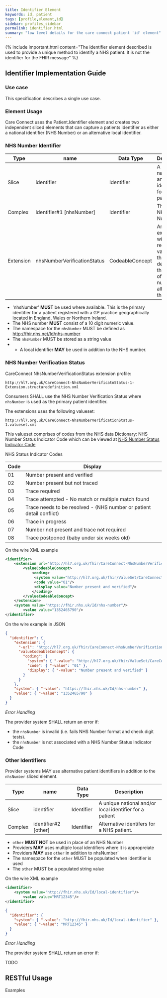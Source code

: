 ```yaml
---
title: Identifier Element
keywords: id, patient
tags: [profile,element,id]
sidebar: profiles_sidebar
permalink: identifier.html
summary: "low level details for the care connect patient 'id' element"
---
```

{% include important.html content="The identifier element described is  used to provide a unique method to identify a NHS patient. It is not the identifier for the FHIR message" %}

## Identifier Implementation Guide ##

### Use case ###

This specification describes a single use case. 

### Element Usage ###

Care Connect uses the Patient.Identifier element and creates two independent sliced elements that can capture a patients identifier as either a national identifier (NHS Number) or an alternative local identifier.

### NHS Number Identifier ###

|Type|name|Data Type|Description|
| ------------- | ------------- | ------------- | ------------- |
| Slice| identifier| Identifier | A unique national and/or local identifier for a patient |
|Complex| identifier#1 [nhsNumber]|Identifier| The patient NHS Number.|
|Extension|nhsNumberVerificationStatus|CodeableConcept| An extension with a required valueset that determines the status of the NHS number allocated to the patient.|

- 'nhsNumber' **MUST** be used where available. This is the primary identifier for a patient registered with a GP practice geographically located in England, Wales or Northern Ireland.
- The NHS number **MUST** consist of a 10 digit numeric value.
- The namespace for the `nhsNumber` MUST be defined as http://fhir.nhs.net/Id/nhs-number
- The `nhsNumber` MUST be stored as a string value
- - A local identifier **MAY** be used in addition to the NHS number.

### NHS Number Verification Status ###

CareConnect NhsNumberVerificationStatus extension profile:

```http
http://hl7.org.uk/CareConnect-NhsNumberVerificatnStatus-1-Extension.structuredefinition.xml
```

Consumers SHALL use the NHS Number Verification Status where `nhsNumber` is used as the primary patient identifier.

The extensions uses the following valueset:

```http
http://hl7.org.uk/CareConnect-NhsNumberVerificationStatus-1.valueset.xml
```
This valueset comprises of codes from the NHS data Dictionary: NHS Number Status Indicator Code which can be viewed at [NHS Number Status Indicator Code](http://www.datadictionary.nhs.uk/data_dictionary/data_field_notes/n/nhs/nhs_number_status_indicator_code_de.asp?shownav=0 "NHS Number Status Indicator Code")

NHS Status Indicator Codes

|Code|Display|
|----|-------|
|01|Number present and verified|
|02|Number present but not traced	|
|03|Trace required|
|04|Trace attempted - No match or multiple match found|
|05|Trace needs to be resolved - (NHS number or patient detail conflict)|
|06|Trace in progress|
|07|Number not present and trace not required|
|08|Trace postponed (baby under six weeks old)|

On the wire XML example

```xml
<identifier>
	<extension url="http://hl7.org.uk/fhir/CareConnect-NhsNumberVerificationStatus-1-Extension">
		<valueCodeableConcept>
			<coding>
			 <system value="http://hl7.org.uk/fhir/ValueSet/CareConnect-NhsNumberVerificationStatus"/>
			 <code value="01"/>
			 <display value="Number present and verified"/>
			</coding>
		</valueCodeableConcept>
	</extension>
	<system value="https://fhir.nhs.uk/Id/nhs-number"/>
		<value value="1352465790"/>
</identifier>
```

On the wire example in JSON

```json
{
  "identifier": {
    "extension": {
      "-url": "http://hl7.org.uk/fhir/CareConnect-NhsNumberVerificationStatus-1-Extension",
      "valueCodeableConcept": {
        "coding": {
          "system": { "-value": "http://hl7.org.uk/fhir/ValueSet/CareConnect-NhsNumberVerificationStatus" },
          "code": { "-value": "01" },
          "display": { "-value": "Number present and verified" }
        }
      }
    },
    "system": { "-value": "https://fhir.nhs.uk/Id/nhs-number" },
    "value": { "-value": "1352465790" }
  }
}
```

*Error Handling*

The provider system SHALL return an error if:

- the `nhsNumber` is invalid (i.e. fails NHS Number format and check digit tests).
- the `nhsNumber` is not associated with a NHS Number Status Indicator Code

### Other Identifiers ###

Provider systems MAY use alternative patient identifiers in addition to the `nhsNumber` sliced element. 

|Type|name|Data Type|Description|
| ------------- | ------------- | ------------- | ------------- |
| Slice| identifier| Identifier | A unique national and/or local identifier for a patient |
|Complex| identifier#2 [other]|Identifier| Alternative identifers for a NHS patient.|


- `other` **MUST NOT** be used in place of an NHS Number
- Providers **MAY** uses multiple local identifiers where it is appropreiate
- Providers **MAY** use `other` in addition to nhsNumber`
- The namespace for the `other` MUST be populated when identifier is used
- The `other` MUST be a populated string value

On the wire XML example

```xml
<identifier>
	<system value="http://fhir.nhs.uk/Id/local-identifier"/>
		<value value="MRT12345"/>
</identifier>
```

```json
{
  "identifier": {
    "system": { "-value": "http://fhir.nhs.uk/Id/local-identifier" },
    "value": { "-value": "MRT12345" }
  }
}
```

*Error Handling*

The provider system SHALL return an error if:

TODO

## RESTful Usage ##


Examples






